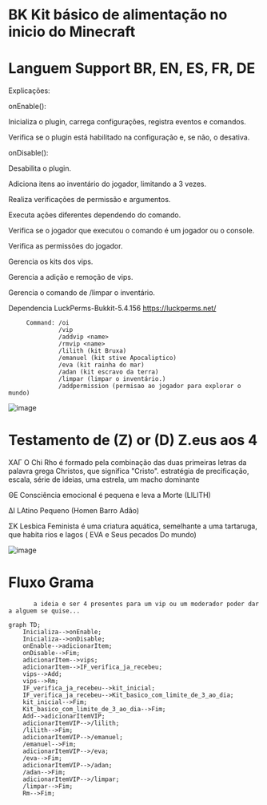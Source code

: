 # BK Kit básico de alimentação no inicio do Minecraft

# Languem Support BR, EN, ES, FR, DE

Explicações:

onEnable():

Inicializa o plugin, carrega configurações, registra eventos e comandos.

Verifica se o plugin está habilitado na configuração e, se não, o desativa.

onDisable():

Desabilita o plugin.

Adiciona itens ao inventário do jogador, limitando a 3 vezes.

Realiza verificações de permissão e argumentos.

Executa ações diferentes dependendo do comando.

Verifica se o jogador que executou o comando é um jogador ou o console.

Verifica as permissões do jogador.

Gerencia os kits dos vips.

Gerencia a adição e remoção de vips.

Gerencia o comando de /limpar o inventário.



Dependencia LuckPerms-Bukkit-5.4.156 https://luckperms.net/

         Command: /oi
                  /vip
                  /addvip <name>
                  /rmvip <name>
                  /lilith (kit Bruxa)
                  /emanuel (kit stive Apocaliptico)
                  /eva (kit rainha do mar)
                  /adan (kit escravo da terra)
                  /limpar (limpar o inventário.)
                  /addpermission (permisao ao jogador para explorar o mundo)

![image](https://github.com/user-attachments/assets/53654929-c8c6-496d-8387-777ece188616)


# Testamento de (Z) or (D) Z.eus aos 4

XAΓ O Chi Rho é formado pela combinação das duas primeiras letras da palavra grega Christos, 
que significa "Cristo".  estratégia de precificação, escala, série de ideias,  uma estrela, um macho dominante


ΘΕ Consciência emocional é pequena e leva a Morte (LILITH)


ΔΙ LAtino Pequeno (Homen Barro Adão)


ΣΚ Lesbica Feminista é uma criatura aquática, semelhante a uma tartaruga, que habita rios e lagos ( EVA e Seus pecados Do mundo)

![image](https://github.com/user-attachments/assets/5a6795d7-de8a-4000-8003-b51297295103)

# Fluxo Grama 

           a ideia e ser 4 presentes para um vip ou um moderador poder dar a alguem se quise...

```mermaid
graph TD;
    Inicializa-->onEnable;
    Inicializa-->onDisable;
    onEnable-->adicionarItem;
    onDisable-->Fim;
    adicionarItem-->vips;
    adicionarItem-->IF_verifica_ja_recebeu;
    vips-->Add;
    vips-->Rm;
    IF_verifica_ja_recebeu-->kit_inicial;
    IF_verifica_ja_recebeu-->Kit_basico_com_limite_de_3_ao_dia;
    kit_inicial-->Fim;
    Kit_basico_com_limite_de_3_ao_dia-->Fim;
    Add-->adicionarItemVIP;
    adicionarItemVIP-->/lilith;
    /lilith-->Fim;
    adicionarItemVIP-->/emanuel;
    /emanuel-->Fim;
    adicionarItemVIP-->/eva;
    /eva-->Fim;
    adicionarItemVIP-->/adan;
    /adan-->Fim;
    adicionarItemVIP-->/limpar;
    /limpar-->Fim;
    Rm-->Fim;
```

